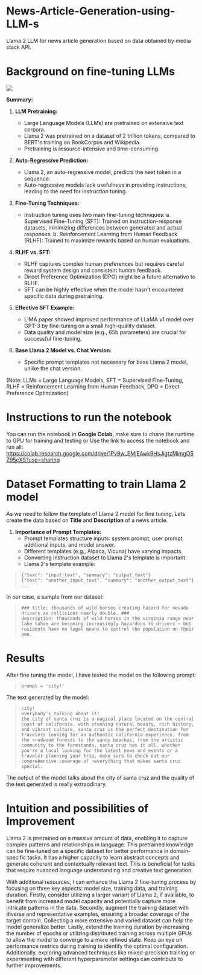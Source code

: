 # News-Article-Generation-using-LLM-s
Llama 2 LLM for news article generation based on data obtained by media stack API.  

# Background on fine-tuning LLMs

![](https://archive.is/0iIXL/5f30742c57ad532b4cda9f1b48790dbcc7d00a85.webp)

**Summary:**

1. **LLM Pretraining:**
   - Large Language Models (LLMs) are pretrained on extensive text corpora.
   - Llama 2 was pretrained on a dataset of 2 trillion tokens, compared to BERT's training on BookCorpus and Wikipedia.
   - Pretraining is resource-intensive and time-consuming.

2. **Auto-Regressive Prediction:**
   - Llama 2, an auto-regressive model, predicts the next token in a sequence.
   - Auto-regressive models lack usefulness in providing instructions, leading to the need for instruction tuning.

3. **Fine-Tuning Techniques:**
   - Instruction tuning uses two main fine-tuning techniques:
     a. Supervised Fine-Tuning (SFT): Trained on instruction-response datasets, minimizing differences between generated and actual responses.
     b. Reinforcement Learning from Human Feedback (RLHF): Trained to maximize rewards based on human evaluations.

4. **RLHF vs. SFT:**
   - RLHF captures complex human preferences but requires careful reward system design and consistent human feedback.
   - Direct Preference Optimization (DPO) might be a future alternative to RLHF.
   - SFT can be highly effective when the model hasn't encountered specific data during pretraining.

5. **Effective SFT Example:**
   - LIMA paper showed improved performance of LLaMA v1 model over GPT-3 by fine-tuning on a small high-quality dataset.
   - Data quality and model size (e.g., 65b parameters) are crucial for successful fine-tuning.

6. **Base Llama 2 Model vs. Chat Version:**
   - Specific prompt templates not necessary for base Llama 2 model, unlike the chat version.

(Note: LLMs = Large Language Models, SFT = Supervised Fine-Tuning, RLHF = Reinforcement Learning from Human Feedback, DPO = Direct Preference Optimization)

# Instructions to run the notebook
You can run the notebook in **Google Colab**, make sure to chane the runtime to GPU for training and testing or Use the link to access the notebook and run all: https://colab.research.google.com/drive/1Pv9w_EMjEAwk9HsJigtzMimgOSZ95eXS?usp=sharing


# Dataset Formatting to train Llama 2 model
As we need to follow the template of Llama 2 model for fine tuning, Lets create the data based on **Title** and **Description** of a news article.
1. **Importance of Prompt Templates:**
   - Prompt templates structure inputs: system prompt, user prompt, additional inputs, and model answer.
   - Different templates (e.g., Alpaca, Vicuna) have varying impacts.
   - Converting instruction dataset to Llama 2's template is important.
   - Llama 2's template example:
>```
> {"text": "input_text", "summary": "output_text"}
> {"text": "another_input_text", "summary": "another_output_text"}
> ...

In our case, a sample from our dataset:
>```
>### title: thousands of wild horses creating hazard for nevada drivers as collisions nearly double. ### 
>description: thousands of wild horses in the virginia range near lake tahoe are becoming increasingly hazardous to drivers — but residents have no legal means to control the population on their own.

# Results
After fine tuning the model, I have tested the model on the following prompt:
>```
>prompt = 'city!'

The text generated by the model:
>```
>city!
>everybody's talking about it!
>the city of santa cruz is a magical place located on the central coast of california. with stunning natural beauty, rich history, and vibrant culture, santa cruz is the perfect destination for travelers looking for an authentic california experience. from the >redwood forests to the sandy beaches, from the artistic community to the farmstands, santa cruz has it all. whether you're a local looking for the latest news and events or a traveler planning your trip, make sure to check out our comprehensive coverage of >everything that makes santa cruz special.

The output of the model talks about the city of santa cruz and the quality of the text generated is really extraodinary.

# Intuition and possibilities of Improvement
Llama 2 is pretrained on a massive amount of data, enabling it to capture complex patterns and relationships in language. This pretrained knowledge can be fine-tuned on a specific dataset for better performance in domain-specific tasks. It has a higher capacity to learn abstract concepts and generate coherent and contextually relevant text. This is beneficial for tasks that require nuanced language understanding and creative text generation.

With additional resources, I can enhance the Llama 2 fine-tuning process by focusing on three key aspects: model size, training data, and training duration. Firstly, consider utilizing a larger variant of Llama 2, if available, to benefit from increased model capacity and potentially capture more intricate patterns in the data. Secondly, augment the training dataset with diverse and representative examples, ensuring a broader coverage of the target domain. Collecting a more extensive and varied dataset can help the model generalize better. Lastly, extend the training duration by increasing the number of epochs or utilizing distributed training across multiple GPUs to allow the model to converge to a more refined state. Keep an eye on performance metrics during training to identify the optimal configuration. Additionally, exploring advanced techniques like mixed-precision training or experimenting with different hyperparameter settings can contribute to further improvements.
